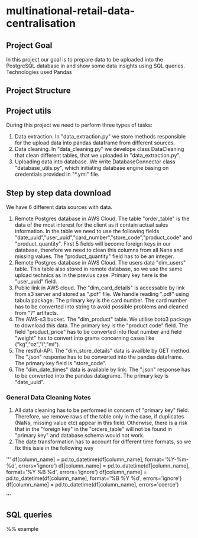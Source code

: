 # multinational-retail-data-centralisation
## Project Goal

In this project our goal is to prepare data to be uploaded into the PostgreSQL database in and show some data insights using SQL queries. 
Technologies used Pandas
## Project Structure

## Project utils

During this project we need to perform three types of tasks:

1. Data extraction. In "data_extraction.py" we store methods responsible for the upload data into pandas dataframe from different sources. 
2. Data cleaning. In "data_cleaning.py" we develope class DataCleaning that clean different tables, that we uploaded in "data_extraction.py". 
3. Uploading data into database. We write DatabaseConnector class "database_utils.py", which initiating database engine basing on credentials provided in "*.yml" file.
 
## Step by step data download

We have 6 different data sources with data. 

1. Remote Postgres database in AWS Cloud. The table "order_table" is the data of the most interest for the client as it contain actual sales information. In the table we need to use the following fields "date_uuid","user_uuid","card_number","store_code","product_code" and "product_quantity". First 5 fields will become foreign keys in our database, therefore we need to clean this columns from all Nans and missing values. The "product_quantity" field has to be an integer.
2. Remote Postgres database in AWS Cloud. The users data  "dim_users" table. This table also stored in remote database, so we use the same upload technics as in the previus case. Primary key here is the "user_uuid" field.
3. Public link in AWS cloud. The "dim_card_details" is accessable by link from s3 server and stored as ".pdf" file. We handle reading ".pdf" using tabula package. The primary key is the card number. The card number has to be converted into string to avoid possible problems and cleaned from "?" artifacts.
4. The AWS-s3 bucket. The "dim_product" table. We utilise boto3 package to download this data. The primary key is the "product code" field. The field "product_price" has to be converted into float number and field "weight" has to convert into grams concerning cases like ("kg","oz","l","ml").
5. The restful-API.  The "dim_store_details" data is availble by GET method. The ".json" response has to be converted into the pandas dataframe. The primary key field is "store_code".
6. The "dim_date_times" data is available by link. The ".json" response has to be converted into the pandas datagrame. The primary key is "date_uuid".
 

### General Data Cleaning Notes

1. All data cleaning has to be performed in concern of "primary key" field. Therefore, we remove raws of the table only in the case, if duplicates (NaNs, missing value etc) appear in this field. Otherwise, there is a risk that in the "foreign key" in the "orders_table" will not be found in "primary key" and database schema would not work.
2. The date transformation has to account for different time formats, so we fix this issie in the following way

'''
        df[column_name] = pd.to_datetime(df[column_name], format='%Y-%m-%d', errors='ignore')
        df[column_name] = pd.to_datetime(df[column_name], format='%Y %B %d', errors='ignore')
        df[column_name] = pd.to_datetime(df[column_name], format='%B %Y %d', errors='ignore')
        df[column_name] = pd.to_datetime(df[column_name], errors='coerce')

'''

## SQL queries

%%  example
